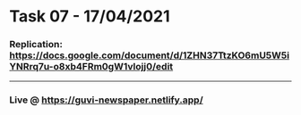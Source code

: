 # Task 07 - 17/04/2021

### Replication: https://docs.google.com/document/d/1ZHN37TtzKO6mU5W5iYNRrq7u-o8xb4FRm0gW1vIojj0/edit <hr>

### Live @ https://guvi-newspaper.netlify.app/
